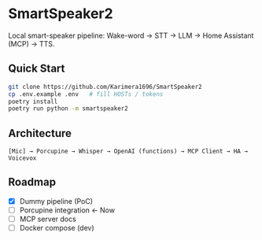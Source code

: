 # SmartSpeaker2

Local smart-speaker pipeline: Wake-word → STT → LLM → Home Assistant (MCP) → TTS.

## Quick Start
```bash
git clone https://github.com/Karimera1696/SmartSpeaker2
cp .env.example .env   # fill HOSTs / tokens
poetry install
poetry run python -m smartspeaker2
```

## Architecture
```
[Mic] → Porcupine → Whisper → OpenAI (functions) → MCP Client → HA → Voicevox
```

## Roadmap
* [x] Dummy pipeline (PoC)
* [ ] Porcupine integration   ← Now
* [ ] MCP server docs
* [ ] Docker compose (dev)